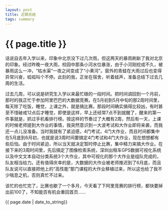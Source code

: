 ```yaml
---
layout: post
title: 近期总结
tags: summary
---
```


{{ page.title }}
================

话说自去年入学以来，印象中北京没下过几次雨，但这两天的暴雨刷新了我对北京的印象。经过昨晚一夜大雨，校园中那条小河水位暴涨，由于小河刚挖成不久，被暴雨这么一冲，“枯水渠”一夜之间变成了“小黄河”。窗外的青蛙在大雨过后也变得异常兴奋，呱呱叫个不停。此刻的我，正坐在宿舍，听着蛙声，准备总结下过去几周的生活。

过去几周，可以说是研究生入学以来最忙碌的一段时间。把时间调回到一个月前，那时的我正忙于参加阿里巴巴的大数据竞赛。在5月初到5月中旬的那2周时间里，每天除了吃饭，睡觉，上课之外，就是搞比赛。那段时间确实搞得比较凶，有时甚至不惜破戒12点后才睡觉，即使是这样，早上还经常7点不到就醒了，醒来的第一件事就是，抓过手机看排行榜。按这样的节奏过了大概有2周，然后有一天，上课的时候老师提到大作业的事情，我突然意识到一大波考试和大作业即将来袭，而我还一点儿没准备。当时我就有了紧迫感，4门考试，4门大作业，而且时间都集中在5月底到6月初，也就是说3周时间要搞定4门考试和4门大作业，现在想想都有些后怕。由于时间紧迫，所以当天就决定暂时停止比赛，集中精力来搞大作业。在接下来的3周时间里，先后搞定了图像检索系统，深圳出租车GPS数据可视化系统以及中文文本自动分类系统3个大作业，其中可视化的那个大作业是组队完成的，队友相当给力。还有值得庆幸的是，大数据的大作业被老师推迟到了6月底，而且队友说可以直接把他上的“高性能”那门课程的大作业移植过来，所以这也给了我不少喘息之机，否则真忙不过来。

该忙的也忙完了，比赛也歇了一个多月，今天看了下阿里竞赛的排行榜，都快要掉出前100了，不知能否有机会重回首页……


{{ page.date | date_to_string}}


